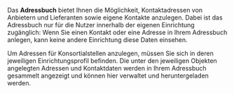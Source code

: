 Das **Adressbuch** bietet Ihnen die Möglichkeit, Kontaktadressen von Anbietern und Lieferanten sowie eigene Kontakte anzulegen.
Dabei ist das Adressbuch nur für die Nutzer innerhalb der eigenen Einrichtung zugänglich: Wenn Sie einen Kontakt oder eine Adresse in Ihrem Adressbuch anlegen, kann keine andere Einrichtung diese Daten einsehen.

Um Adressen für Konsortialstellen anzulegen, müssen Sie sich in deren jeweiligen Einrichtungsprofil befinden. 
Die unter den jeweiligen Objekten angelegten Adressen und Kontaktdaten werden in Ihrem Adressbuch gesammelt angezeigt und können hier verwaltet und heruntergeladen werden. 
